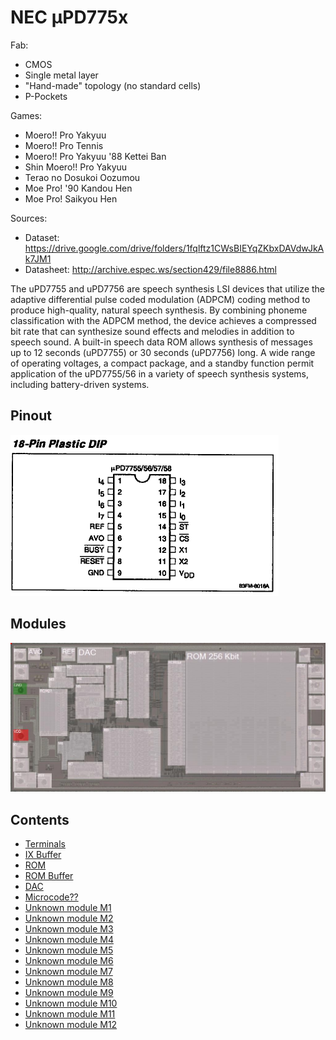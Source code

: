 # NEC µPD775x

Fab:
- CMOS
- Single metal layer
- "Hand-made" topology (no standard cells)
- P-Pockets

Games:
- Moero!! Pro Yakyuu
- Moero!! Pro Tennis
- Moero!! Pro Yakyuu '88 Kettei Ban
- Shin Moero!! Pro Yakyuu
- Terao no Dosukoi Oozumou
- Moe Pro! '90 Kandou Hen
- Moe Pro! Saikyou Hen

Sources:
- Dataset: https://drive.google.com/drive/folders/1fqlftz1CWsBIEYqZKbxDAVdwJkAk7JM1
- Datasheet: http://archive.espec.ws/section429/file8886.html


The uPD7755 and uPD7756 are speech synthesis LSI 
devices that utilize the adaptive differential pulse 
coded modulation (ADPCM) coding method to produce 
high-quality, natural speech synthesis. By combining 
phoneme classification with the ADPCM method, the 
device achieves a compressed bit rate that can 
synthesize sound effects and melodies in addition to 
speech sound. A built-in speech data ROM allows 
synthesis of messages up to 12 seconds (uPD7755) or 
30 seconds (uPD7756) long. A wide range of operating 
voltages, a compact package, and a standby function 
permit application of the uPD7755/56 in a variety of 
speech synthesis systems, including battery-driven 
systems.

## Pinout

![7756_pinout](imgstore/7756_pinout.png)

## Modules

![7756_modules](imgstore/7756_modules.jpg)

## Contents

- [Terminals](Pads.md)
- [IX Buffer](IXBuf.md)
- [ROM](ROM.md)
- [ROM Buffer](ROMBuf.md)
- [DAC](DAC.md)
- [Microcode??](ROM2QuestionQuestionMark.md)
- [Unknown module M1](M1.md)
- [Unknown module M2](M2.md)
- [Unknown module M3](M3.md)
- [Unknown module M4](M4.md)
- [Unknown module M5](M5.md)
- [Unknown module M6](M6.md)
- [Unknown module M7](M7.md)
- [Unknown module M8](M8.md)
- [Unknown module M9](M9.md)
- [Unknown module M10](M10.md)
- [Unknown module M11](M11.md)
- [Unknown module M12](M12.md)
